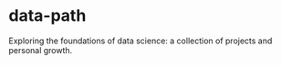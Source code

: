 # data-path
Exploring the foundations of data science: a collection of projects and personal growth.
